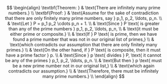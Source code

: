 

$$
\begin{align}
\textbf{Theorem: } & \text{There are infinitely many prime numbers.} \\
\textbf{Proof: } & \text{Assume for the sake of contradiction that there are only finitely many prime numbers, say } p_1, p_2, \ldots, p_n. \\
& \text{Let } P = p_1 p_2 \cdots p_n + 1. \\
& \text{Since } P \text{ is greater than any of the prime numbers } p_1, p_2, \ldots, p_n, \\
& \text{it must be either prime or composite.} \\
& \text{If } P \text{ is prime, then we have found a prime number that was not in our original list of primes,} \\
& \text{which contradicts our assumption that there are only finitely many primes.} \\
& \text{On the other hand, if } P \text{ is composite, then it must have a prime factor } p. \\
& \text{Since } p \text{ divides } P, \text{ it cannot be any of the primes } p_1, p_2, \ldots, p_n. \\
& \text{But then } p \text{ must be a new prime number not in our original list,} \\
& \text{which again contradicts our assumption.} \\
& \text{Therefore, there must be infinitely many prime numbers.} \\
\end{align}
$$
